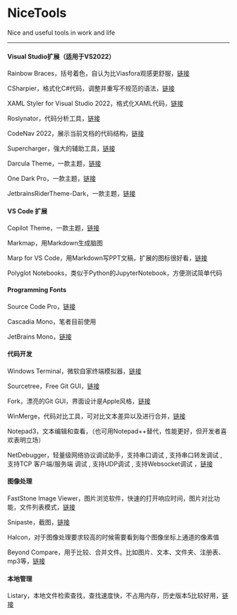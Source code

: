 # NiceTools
Nice and useful tools in work and life

---

#### Visual Studio扩展（适用于VS2022）

Rainbow Braces，括号着色，自认为比Viasfora观感更舒服，[链接](https://github.com/madskristensen/RainbowBraces)

CSharpier，格式化C#代码，调整并重写不规范的语法，[链接](https://marketplace.visualstudio.com/items?itemName=csharpier.CSharpier)

XAML Styler for Visual Studio 2022，格式化XAML代码，[链接](https://marketplace.visualstudio.com/items?itemName=TeamXavalon.XAMLStyler2022)

Roslynator，代码分析工具，[链接](https://github.com/dotnet/roslynator)

CodeNav 2022，展示当前文档的代码结构，[链接](https://marketplace.visualstudio.com/items?itemName=SamirBoulema.CodeNav2022)

Supercharger，强大的辅助工具，[链接](https://marketplace.visualstudio.com/items?itemName=MichaelKissBG8.Supercharger22)

Darcula Theme，一款主题，[链接](https://marketplace.visualstudio.com/items?itemName=FINNSEEFLY.Darcula-Theme-For-Visual-Studio)

One Dark Pro，一款主题，[链接](https://marketplace.visualstudio.com/items?itemName=adrianwilczynski.one-dark-pro)

JetbrainsRiderTheme-Dark，一款主题，[链接](https://marketplace.visualstudio.com/items?itemName=pritompurkayasta.JetbrainsRiderDark)

#### VS Code 扩展

Copilot Theme，一款主题，[链接](https://marketplace.visualstudio.com/items?itemName=BenjaminBenais.copilot-theme)

Markmap，用Markdown生成脑图

Marp for VS Code，用Markdown写PPT文稿，扩展的图标很好看，[链接](https://marketplace.visualstudio.com/items?itemName=marp-team.marp-vscode)

Polyglot Notebooks，类似于Python的JupyterNotebook，方便测试简单代码

#### Programming Fonts

Source Code Pro，[链接](https://fonts.google.com/specimen/Source+Code+Pro)

Cascadia Mono，笔者目前使用

JetBrains Mono，[链接](https://github.com/JetBrains/JetBrainsMono)

#### 代码开发

Windows Terminal，微软自家终端模拟器，[链接](https://github.com/microsoft/terminal)

Sourcetree，Free Git GUI，[链接](https://www.sourcetreeapp.com/)

Fork，漂亮的Git GUI，界面设计是Apple风格，[链接](https://git-fork.com/)

WinMerge，代码对比工具，可对比文本差异以及进行合并，[链接](https://github.com/WinMerge/winmerge)

Notepad3，文本编辑和查看，（也可用Notepad++替代，性能更好，但开发者喜欢表明立场）

NetDebugger，轻量级网络协议调试助手，支持串口调试 , 支持串口转发调试 , 支持TCP 客户端/服务端 调试 , 支持UDP调试 , 支持Websocket调试 ，[链接](https://github.com/Zhou-zhi-peng/NetDebugger)

#### 图像处理

FastStone Image Viewer，图片浏览软件，快速的打开响应时间，图片对比功能，文件列表模式，[链接](https://www.faststone.org/FSIVDownload.htm)

Snipaste，截图，[链接](https://www.snipaste.com/)

Halcon，对于图像处理要求较高的时候需要看到每个图像坐标上通道的像素值

Beyond Compare，用于比较、合并文件。比如图片、文本、文件夹、注册表、mp3等，[链接](https://www.scootersoftware.com/)

#### 本地管理

Listary，本地文件检索查找，查找速度快，不占用内存，历史版本5比较好用，[链接](https://www.listary.com/)

